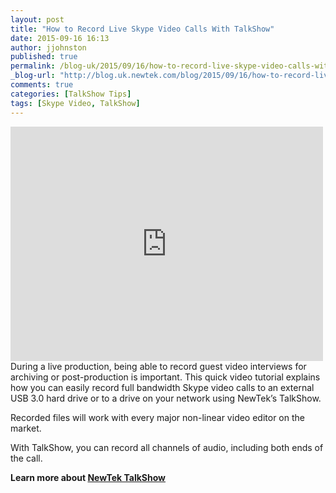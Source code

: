 ```yaml
---
layout: post
title: "How to Record Live Skype Video Calls With TalkShow"
date: 2015-09-16 16:13
author: jjohnston
published: true
permalink: /blog-uk/2015/09/16/how-to-record-live-skype-video-calls-with-talkshow/
_blog-url: "http://blog.uk.newtek.com/blog/2015/09/16/how-to-record-live-skype-video-calls-with-talkshow/"
comments: true
categories: [TalkShow Tips]
tags: [Skype Video, TalkShow]
---
```

<iframe src="https://player.vimeo.com/video/137425006" width="500" height="375" frameborder="0" allowfullscreen="allowfullscreen"></iframe>
During a live production, being able to record guest video interviews for archiving or post-production is important. This quick video tutorial explains how you can easily record full bandwidth Skype video calls to an external USB 3.0 hard drive or to a drive on your network using NewTek’s TalkShow.

Recorded files will work with every major non-linear video editor on the market.

With TalkShow, you can record all channels of audio, including both ends of the call.

**Learn more about [NewTek TalkShow](http://www.uk.newtek.com/products/talkshow)**
